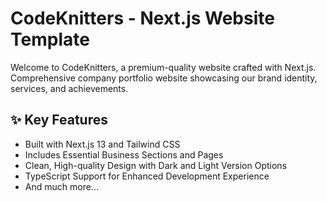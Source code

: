 # CodeKnitters - Next.js Website Template

Welcome to CodeKnitters, a premium-quality website crafted with Next.js. Comprehensive company portfolio website showcasing our brand identity, services, and achievements.
## ✨ Key Features
- Built with Next.js 13 and Tailwind CSS
- Includes Essential Business Sections and Pages
- Clean, High-quality Design with Dark and Light Version Options
- TypeScript Support for Enhanced Development Experience
- And much more...
